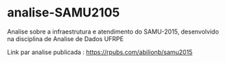 # analise-SAMU2105
Analise sobre a infraestrutura e atendimento do SAMU-2015, desenvolvido na disciplina de Analise de Dados UFRPE


Link par analise publicada : https://rpubs.com/abilionb/samu2015
